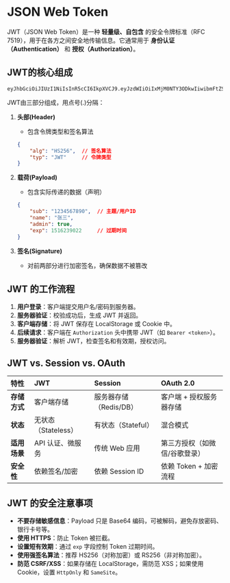 # JSON Web Token

JWT（JSON Web Token）是一种 **轻量级、自包含** 的安全令牌标准（RFC 7519），用于在各方之间安全地传输信息。它通常用于 **身份认证（Authentication）** 和 **授权（Authorization）**。



## JWT的核心组成

```
eyJhbGciOiJIUzI1NiIsInR5cCI6IkpXVCJ9.eyJzdWIiOiIxMjM0NTY3ODkwIiwibmFtZSI6Ium7hOS6uiIsImlhdCI6MTUxNjIzOTAyMn0.5mhBHqs5_DTLdINd9p5m7ZJ6XD0Xc55kIaCRY5r6HRA
```

JWT由三部分组成，用点号(.)分隔：

1. **头部(Header)**

   - 包含令牌类型和签名算法

   ```json
   {
       "alg": "HS256",  // 签名算法
       "typ": "JWT"     // 令牌类型
   }
   ```

2. **载荷(Payload)**

   - 包含实际传递的数据（声明）

   ```json
   {
       "sub": "1234567890",  // 主题/用户ID
       "name": "张三",
       "admin": true,
       "exp": 1516239022     // 过期时间
   }
   ```

3. **签名(Signature)**

   - 对前两部分进行加密签名，确保数据不被篡改



## JWT 的工作流程

1. **用户登录**：客户端提交用户名/密码到服务器。
2. **服务器验证**：校验成功后，生成 JWT 并返回。
3. **客户端存储**：将 JWT 保存在 LocalStorage 或 Cookie 中。
4. **后续请求**：客户端在 `Authorization` 头中携带 JWT（如 `Bearer <token>`）。
5. **服务器验证**：解析 JWT，检查签名和有效期，授权访问。



## JWT vs. Session vs. OAuth

| 特性         | JWT                 | Session                | OAuth 2.0                     |
| :----------- | :------------------ | :--------------------- | :---------------------------- |
| **存储方式** | 客户端存储          | 服务器存储（Redis/DB） | 客户端 + 授权服务器存储       |
| **状态**     | 无状态（Stateless） | 有状态（Stateful）     | 混合模式                      |
| **适用场景** | API 认证、微服务    | 传统 Web 应用          | 第三方授权（如微信/谷歌登录） |
| **安全性**   | 依赖签名/加密       | 依赖 Session ID        | 依赖 Token + 加密流程         |



## JWT 的安全注意事项

- **不要存储敏感信息**：Payload 只是 Base64 编码，可被解码，避免存放密码、银行卡号等。
- **使用 HTTPS**：防止 Token 被拦截。
- **设置短有效期**：通过 `exp` 字段控制 Token 过期时间。
- **使用强签名算法**：推荐 HS256（对称加密）或 RS256（非对称加密）。
- **防范 CSRF/XSS**：如果存储在 LocalStorage，需防范 XSS；如果使用 Cookie，设置 `HttpOnly` 和 `SameSite`。